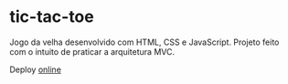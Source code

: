 # tic-tac-toe

Jogo da velha desenvolvido com HTML, CSS e JavaScript.
Projeto feito com o intuito de praticar a arquitetura MVC.

Deploy [online](https://tic-tac-toe-guilherme\netlify.app)
